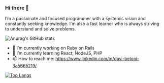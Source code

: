 ### Hi there 👋
I’m a passionate and focused programmer with a systemic vision and constantly seeking knowledge. I'm also a fast learner who is always striving to understand and solve problems.

![Anurag's GitHub stats](https://github-readme-stats.vercel.app/api?username=davibetoni&theme=radical&count_private=true)

- 🔭 I’m currently working on Ruby on Rails
- 🌱 I’m currently learning React, NodeJS, PHP
- 📫 How to reach me: https://www.linkedin.com/in/davi-betoni-3a5665219/

[![Top Langs](https://github-readme-stats.vercel.app/api/top-langs/?username=davibetoni&layout=compact&theme=radical)](https://github.com/anuraghazra/github-readme-stats)
